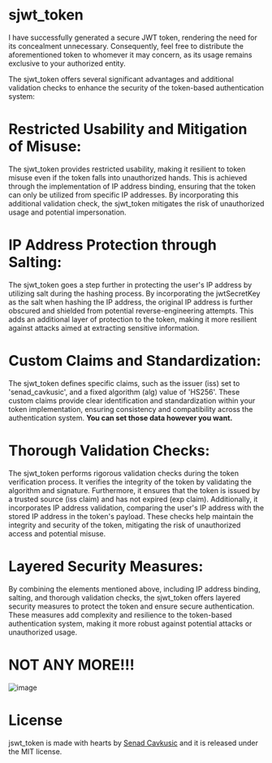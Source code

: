 # sjwt_token
I have successfully generated a secure JWT token, rendering the need for its concealment unnecessary. Consequently, feel free to distribute the aforementioned token to whomever it may concern, as its usage remains exclusive to your authorized entity.

The sjwt_token offers several significant advantages and additional validation checks to enhance the security of the token-based authentication system:

# Restricted Usability and Mitigation of Misuse: 
The sjwt_token provides restricted usability, making it resilient to token misuse even if the token falls into unauthorized hands. This is achieved through the implementation of IP address binding, ensuring that the token can only be utilized from specific IP addresses. By incorporating this additional validation check, the sjwt_token mitigates the risk of unauthorized usage and potential impersonation.

# IP Address Protection through Salting: 
The sjwt_token goes a step further in protecting the user's IP address by utilizing salt during the hashing process. By incorporating the jwtSecretKey as the salt when hashing the IP address, the original IP address is further obscured and shielded from potential reverse-engineering attempts. This adds an additional layer of protection to the token, making it more resilient against attacks aimed at extracting sensitive information.

# Custom Claims and Standardization: 
The sjwt_token defines specific claims, such as the issuer (iss) set to 'senad_cavkusic', and a fixed algorithm (alg) value of 'HS256'. These custom claims provide clear identification and standardization within your token implementation, ensuring consistency and compatibility across the authentication system. **You can set those data however you want.**

# Thorough Validation Checks: 
The sjwt_token performs rigorous validation checks during the token verification process. It verifies the integrity of the token by validating the algorithm and signature. Furthermore, it ensures that the token is issued by a trusted source (iss claim) and has not expired (exp claim). Additionally, it incorporates IP address validation, comparing the user's IP address with the stored IP address in the token's payload. These checks help maintain the integrity and security of the token, mitigating the risk of unauthorized access and potential misuse.

# Layered Security Measures: 
By combining the elements mentioned above, including IP address binding, salting, and thorough validation checks, the sjwt_token offers layered security measures to protect the token and ensure secure authentication. These measures add complexity and resilience to the token-based authentication system, making it more robust against potential attacks or unauthorized usage.

# NOT ANY MORE!!!

![image](https://github.com/53n4d89/sjwt_token/assets/120484854/e73aa1ac-bead-49fc-bdd3-7da8fdeefea7)


# License
jswt_token is made with hearts by [Senad Cavkusic](https://linkedin.com/in/senad-cavkusic) and it is released under the MIT license.
